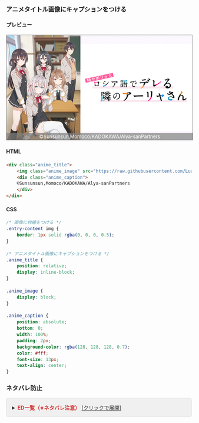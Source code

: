 ### アニメタイトル画像にキャプションをつける
#### プレビュー

<div class="anime_title">
    <img class="anime_image" src="https://raw.githubusercontent.com/Luarce/hatenablog-contents/main/assets/images/anime-reviews/roshidere_title.png" alt="時々ボソッとロシア語でデレる隣のアーリャさん">
    <div class="anime_caption">
    ©Sunsunsun,Momoco/KADOKAWA/Alya-sanPartners
    </div>
</div>

<style>
/* アニメタイトル画像にキャプションをつける */
.anime_title {
    position: relative;
    display: inline-block;
}

.anime_image {
    display: block;
    border: 1px solid rgba(0, 0, 0, 0.5);
}

.anime_caption {
    position: absolute;
    bottom: 0;
    width: 100%;
    padding: 2px;
    background-color: rgba(128, 128, 128, 0.7);
    color: #fff;
    font-size: 13px;
    text-align: center;
}
</style>

#### HTML
```html
<div class="anime_title">
    <img class="anime_image" src="https://raw.githubusercontent.com/Luarce/hatenablog-contents/main/assets/images/anime-reviews/roshidere_title.png" alt="時々ボソッとロシア語でデレる隣のアーリャさん">
    <div class="anime_caption">
    ©Sunsunsun,Momoco/KADOKAWA/Alya-sanPartners
    </div>
</div>
```
#### CSS
```css
/* 画像に枠線をつける */
.entry-content img {
    border: 1px solid rgba(0, 0, 0, 0.5);
}

/* アニメタイトル画像にキャプションをつける */
.anime_title {
    position: relative;
    display: inline-block;
}

.anime_image {
    display: block;
}

.anime_caption {
    position: absolute;
    bottom: 0;
    width: 100%;
    padding: 2px;
    background-color: rgba(128, 128, 128, 0.7);
    color: #fff;
    font-size: 13px;
    text-align: center;
}
```


### ネタバレ防止

<details class="spoiler_details">
    <summary>
        <span style="color: #d32f2f">
        <strong>ED一覧（※ネタバレ注意）</strong></span>
        <u>[クリックで展開]</u>
    </summary>
ネタバレテキスト
</details>

<style>
/* ネタバレ防止 */
.spoiler_details {
    background-color: #f0f0f0;
    padding: 15px;
    border-radius: 5px;
    border: 1px solid #ddd;
    color: #333;
    margin-top: 10px;
}
</style>
